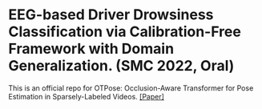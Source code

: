 # EEG-based Driver Drowsiness Classification via Calibration-Free Framework with Domain Generalization. (SMC 2022, Oral)

This is an official repo for OTPose: Occlusion-Aware Transformer for Pose Estimation in Sparsely-Labeled Videos. [\[Paper\]](https://ieeexplore.ieee.org/abstract/document/9945216)

